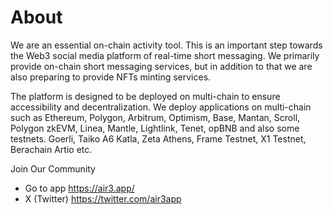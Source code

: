 # About

We are an essential on-chain activity tool. This is an important step towards the Web3 social media platform of real-time short messaging. We primarily provide on-chain short messaging services, but in addition to that we are also preparing to provide NFTs minting services. 

The platform is designed to be deployed on multi-chain to ensure accessibility and decentralization. We deploy applications on multi-chain such as Ethereum, Polygon, Arbitrum, Optimism, Base, Mantan, Scroll, Polygon zkEVM, Linea, Mantle, Lightlink, Tenet, opBNB and also some testnets. Goerli, Taiko A6 Katla, Zeta Athens, Frame Testnet, X1 Testnet, Berachain Artio etc.

Join Our Community

- Go to app https://air3.app/
- X (Twitter) https://twitter.com/air3app

